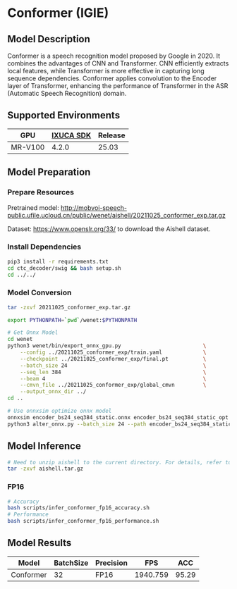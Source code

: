 # Conformer (IGIE)

## Model Description

Conformer is a speech recognition model proposed by Google in 2020. It combines the advantages of CNN and Transformer.
CNN efficiently extracts local features, while Transformer is more effective in capturing long sequence dependencies.
Conformer applies convolution to the Encoder layer of Transformer, enhancing the performance of Transformer in the ASR
(Automatic Speech Recognition) domain.

## Supported Environments

| GPU    | [IXUCA SDK](https://gitee.com/deep-spark/deepspark#%E5%A4%A9%E6%95%B0%E6%99%BA%E7%AE%97%E8%BD%AF%E4%BB%B6%E6%A0%88-ixuca) | Release |
|--------|-----------|---------|
| MR-V100 | 4.2.0     |  25.03  |

## Model Preparation

### Prepare Resources

Pretrained model: <http://mobvoi-speech-public.ufile.ucloud.cn/public/wenet/aishell/20211025_conformer_exp.tar.gz>

Dataset: <https://www.openslr.org/33/> to download the Aishell dataset.

### Install Dependencies

```bash
pip3 install -r requirements.txt
cd ctc_decoder/swig && bash setup.sh
cd ../../
```

### Model Conversion

```bash
tar -zxvf 20211025_conformer_exp.tar.gz

export PYTHONPATH=`pwd`/wenet:$PYTHONPATH

# Get Onnx Model
cd wenet
python3 wenet/bin/export_onnx_gpu.py                          \
    --config ../20211025_conformer_exp/train.yaml             \
    --checkpoint ../20211025_conformer_exp/final.pt           \
    --batch_size 24                                           \
    --seq_len 384                                             \
    --beam 4                                                  \
    --cmvn_file ../20211025_conformer_exp/global_cmvn         \
    --output_onnx_dir ../
cd ..

# Use onnxsim optimize onnx model
onnxsim encoder_bs24_seq384_static.onnx encoder_bs24_seq384_static_opt.onnx
python3 alter_onnx.py --batch_size 24 --path encoder_bs24_seq384_static_opt.onnx
```

## Model Inference

```bash
# Need to unzip aishell to the current directory. For details, refer to data.list
tar -zxvf aishell.tar.gz
```

### FP16

```bash
# Accuracy
bash scripts/infer_conformer_fp16_accuracy.sh
# Performance
bash scripts/infer_conformer_fp16_performance.sh
```

## Model Results

| Model     | BatchSize | Precision | FPS      | ACC   |
|-----------|-----------|-----------|----------|-------|
| Conformer | 32        | FP16      | 1940.759 | 95.29 |
